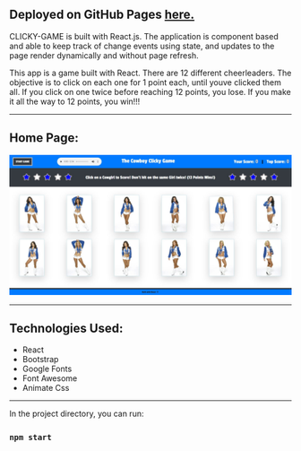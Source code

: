 
## Deployed on GitHub Pages <a href="https://pchiii.github.io/deployedclicky/" rel="nofollow"> here.</a>

CLICKY-GAME is built with React.js. The application is component based and able to keep track of change events using state, and updates to the page render dynamically and without page refresh.

This app is a game built with React. There are 12 different cheerleaders.  The objective is to click on each one for 1 point each, until youve clicked them all.  If you click on one twice before reaching 12 points, you lose.  If you make it all the way to 12 points, you win!!!
- - -
## Home Page:


![](RMImage/Cowboys.JPG)
- - -
## Technologies Used:
- React
- Bootstrap
- Google Fonts
- Font Awesome
- Animate Css

- - -
In the project directory, you can run:

### `npm start`

